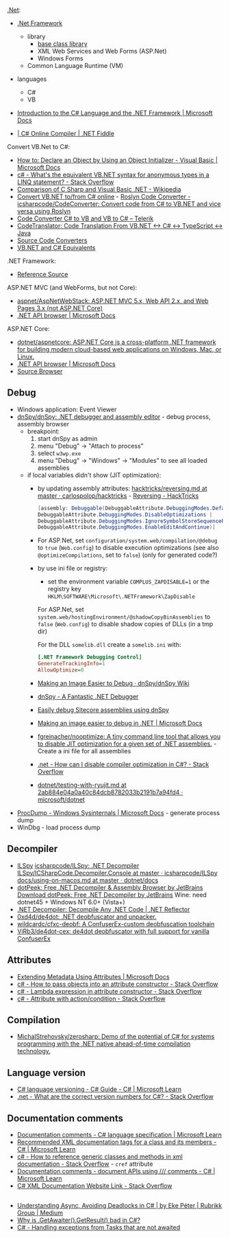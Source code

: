 [.Net](https://fr.wikipedia.org/wiki/Microsoft_.NET):
- [.Net Framework](https://fr.wikipedia.org/wiki/Framework_.NET)
  - library
    - [base class library](https://fr.wikipedia.org/wiki/Base_Class_Library)
    - XML Web Services and Web Forms (ASP.Net)
    - Windows Forms
  - Common Language Runtime (VM)
- languages
  - C#
  - VB

- [Introduction to the C# Language and the .NET Framework | Microsoft Docs](https://docs.microsoft.com/en-us/dotnet/csharp/getting-started/introduction-to-the-csharp-language-and-the-net-framework)
- [| C# Online Compiler | .NET Fiddle](https://dotnetfiddle.net/)

Convert VB.Net to C#:

- [How to: Declare an Object by Using an Object Initializer - Visual Basic | Microsoft Docs](https://docs.microsoft.com/en-us/dotnet/visual-basic/programming-guide/language-features/objects-and-classes/how-to-declare-an-object-by-using-an-object-initializer)
- [c# - What's the equivalent VB.NET syntax for anonymous types in a LINQ statement? - Stack Overflow](https://stackoverflow.com/questions/3142225/whats-the-equivalent-vb-net-syntax-for-anonymous-types-in-a-linq-statement/32283458#32283458)
- [Comparison of C Sharp and Visual Basic .NET - Wikipedia](https://en.wikipedia.org/wiki/Comparison_of_C_Sharp_and_Visual_Basic_.NET)
- [Convert VB.NET to/from C# online](https://codeconverter.icsharpcode.net/) - [Roslyn Code Converter - icsharpcode/CodeConverter: Convert code from C# to VB.NET and vice versa using Roslyn](https://github.com/icsharpcode/CodeConverter/)
- [Code Converter C# to VB and VB to C# – Telerik](https://converter.telerik.com/)
- [CodeTranslator: Code Translation From VB.NET <-> C# <-> TypeScript <-> Java](https://www.carlosag.net/tools/codetranslator/)
- [Source Code Converters](https://www.tangiblesoftwaresolutions.com/)
- [VB.NET and C# Equivalents](https://www.tangiblesoftwaresolutions.com/vb-and-csharp-equivalents.html)

.NET Framework:

- [Reference Source](https://referencesource.microsoft.com/)

ASP.NET MVC (and WebForms, but not Core):

- [aspnet/AspNetWebStack: ASP.NET MVC 5.x, Web API 2.x, and Web Pages 3.x (not ASP.NET Core)](https://github.com/aspnet/AspNetWebStack)
- [.NET API browser | Microsoft Docs](https://docs.microsoft.com/en-us/dotnet/api/?view=aspnet-mvc-5.2)

ASP.NET Core:

- [dotnet/aspnetcore: ASP.NET Core is a cross-platform .NET framework for building modern cloud-based web applications on Windows, Mac, or Linux.](https://github.com/dotnet/aspnetcore)
- [.NET API browser | Microsoft Docs](https://docs.microsoft.com/en-us/dotnet/api/?view=aspnetcore-3.1)
- [Source Browser](https://source.dot.net/)

## Debug

- Windows application: Event Viewer
- [dnSpy/dnSpy: .NET debugger and assembly editor](https://github.com/dnSpy/dnSpy) - debug process, assembly browser
	- breakpoint:
		1. start dnSpy as admin
		2. menu "Debug" -> "Attach to process"
		3. select `w3wp.exe`
		4. menu "Debug" -> "Windows" -> "Modules" to see all loaded assemblies
	- if local variables didn't show (JIT optimization):
		- by updating assembly attributes: [hacktricks/reversing.md at master · carlospolop/hacktricks](https://github.com/carlospolop/hacktricks/blob/master/exploiting/reversing.md#dnspy-debugging) - [Reversing - HackTricks](https://web.archive.org/web/20201118144644/https://book.hacktricks.xyz/exploiting/reversing#dnspy-debugging)
			```csharp
			[assembly: Debuggable(DebuggableAttribute.DebuggingModes.Default |
			DebuggableAttribute.DebuggingModes.DisableOptimizations |
			DebuggableAttribute.DebuggingModes.IgnoreSymbolStoreSequencePoints |
			DebuggableAttribute.DebuggingModes.EnableEditAndContinue)]
			```
		- For ASP.Net, set `configuration/system.web/compilation/@debug` to `true` (`Web.config`) to disable execution optimizations (see also `@optimizeCompilations`, set to `false`) (only for generated code?)
		- by use ini file or registry:
			- set the environment variable `COMPLUS_ZAPDISABLE=1`  or the registry key `HKLM\SOFTWARE\Microsoft\.NETFramework\ZapDisable`

			For ASP.Net, set `system.web/hostingEnvironment/@shadowCopyBinAssemblies` to `false` (`Web.config`) to disable shadow copies of DLLs (in a tmp dir)

			For the DLL `somelib.dll` create a `somelib.ini` with:
			```ini
			[.NET Framework Debugging Control]
			GenerateTrackingInfo=1
			AllowOptimize=0
			```

		- [Making an Image Easier to Debug · dnSpy/dnSpy Wiki](https://github.com/dnSpy/dnSpy/wiki/Making-an-Image-Easier-to-Debug)
		- [dnSpy - A Fantastic .NET Debugger](https://web.archive.org/web/20200129155827/http://omnine.blogspot.com/2016/11/dnspy-fantastic-net-debugger.html#!http://web.archive.org/web/20201120101936/http://omnine.blogspot.com/2016/11/dnspy-fantastic-net-debugger.html)
		- [Easily debug Sitecore assemblies using dnSpy](https://web.archive.org/web/20201107225457/https://blog.richardszalay.com/2019/06/14/debugging-sitecore-assemblies/)
		- [Making an image easier to debug in .NET | Microsoft Docs](https://web.archive.org/web/20201120104100/https://docs.microsoft.com/en-us/dotnet/framework/debug-trace-profile/making-an-image-easier-to-debug?redirectedfrom=MSDN)
		- [fgreinacher/nooptimize: A tiny command line tool that allows you to disable JIT optimization for a given set of .NET assemblies.](https://github.com/fgreinacher/nooptimize) - Create a ini file for all assemblies

		- [.net - How can I disable compiler optimization in C#? - Stack Overflow](https://stackoverflow.com/questions/1199204/how-can-i-disable-compiler-optimization-in-c)
		- [dotnet/testing-with-ryujit.md at 2ab884e04a0a40c84dcb8782033b2191b7a94fd4 · microsoft/dotnet](https://github.com/microsoft/dotnet/blob/2ab884e04a0a40c84dcb8782033b2191b7a94fd4/Documentation/testing-with-ryujit.md)
- [ProcDump - Windows Sysinternals | Microsoft Docs](https://docs.microsoft.com/en-us/sysinternals/downloads/procdump) - generate process dump
- WinDbg - load process dump

## Decompiler

- [ILSpy](http://ilspy.net/) [icsharpcode/ILSpy: .NET Decompiler](https://github.com/icsharpcode/ILSpy)
	[ILSpy/ICSharpCode.Decompiler.Console at master · icsharpcode/ILSpy](https://github.com/icsharpcode/ILSpy/tree/master/ICSharpCode.Decompiler.Console)
	[docs/using-on-macos.md at master · dotnet/docs](https://github.com/dotnet/docs/blob/master/docs/core/tutorials/using-on-macos.md)
- [dotPeek: Free .NET Decompiler & Assembly Browser by JetBrains](https://www.jetbrains.com/decompiler/)
	[Download dotPeek: Free .NET Decompiler by JetBrains](https://www.jetbrains.com/decompiler/download/#section=standalone)
	Wine: need dotnet45 + Windows NT 6.0+ (Vista+)
- [.NET Decompiler: Decompile Any .NET Code | .NET Reflector](https://www.red-gate.com/products/dotnet-development/reflector/)
- [0xd4d/de4dot: .NET deobfuscator and unpacker.](https://github.com/0xd4d/de4dot)
- [wildcardc/cfxc-deobf: A ConfuserEx-custom deobfuscation toolchain](https://github.com/wildcardc/cfxc-deobf)
- [ViRb3/de4dot-cex: de4dot deobfuscator with full support for vanilla ConfuserEx](https://github.com/ViRb3/de4dot-cex)

## Attributes

- [Extending Metadata Using Attributes | Microsoft Docs](https://docs.microsoft.com/en-us/dotnet/standard/attributes/)
- [c# - How to pass objects into an attribute constructor - Stack Overflow](https://stackoverflow.com/questions/1235617/how-to-pass-objects-into-an-attribute-constructor)
- [c# - Lambda expression in attribute constructor - Stack Overflow](https://stackoverflow.com/questions/16809294/lambda-expression-in-attribute-constructor)
- [c# - Attribute with action/condition - Stack Overflow](https://stackoverflow.com/questions/21902812/attribute-with-action-condition)

## Compilation

- [MichalStrehovsky/zerosharp: Demo of the potential of C# for systems programming with the .NET native ahead-of-time compilation technology.](https://github.com/MichalStrehovsky/zerosharp)

## Language version

- [C# language versioning - C# Guide - C# | Microsoft Learn](https://learn.microsoft.com/en-us/dotnet/csharp/language-reference/configure-language-version)
- [.net - What are the correct version numbers for C#? - Stack Overflow](https://stackoverflow.com/questions/247621/what-are-the-correct-version-numbers-for-c/38506668#38506668)

## Documentation comments

- [Documentation comments - C# language specification | Microsoft Learn](https://learn.microsoft.com/en-us/dotnet/csharp/language-reference/language-specification/documentation-comments)
- [Recommended XML documentation tags for a class and its members - C# | Microsoft Learn](https://learn.microsoft.com/en-us/dotnet/csharp/language-reference/xmldoc/recommended-tags)
- [c# - How to reference generic classes and methods in xml documentation - Stack Overflow](https://stackoverflow.com/questions/532166/how-to-reference-generic-classes-and-methods-in-xml-documentation/41208166#41208166) - `cref` attribute
- [Documentation comments - document APIs using /// comments - C# | Microsoft Learn](https://learn.microsoft.com/en-us/dotnet/csharp/language-reference/xmldoc/)
- [C# XML Documentation Website Link - Stack Overflow](https://stackoverflow.com/questions/6960426/c-sharp-xml-documentation-website-link)

##

- [Understanding Async, Avoiding Deadlocks in C# | by Eke Péter | Rubrikk Group | Medium](https://medium.com/rubrikkgroup/understanding-async-avoiding-deadlocks-e41f8f2c6f5d)
- [Why is .GetAwaiter().GetResult() bad in C#?](https://www.nikouusitalo.com/blog/why-is-getawaiter-getresult-bad-in-c/)
- [C# - Handling exceptions from Tasks that are not awaited](https://peterdaugaardrasmussen.com/2021/06/05/dot-net-catching-exceptions-in-unawaited-tasks/)
